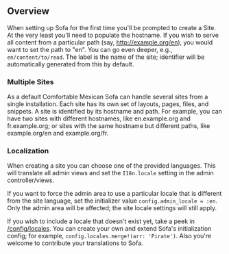 ## Overview

When setting up Sofa for the first time you'll be prompted to create a Site.
At the very least you'll need to populate the hostname. If you wish to serve
all content from a particular path (say, http://example.org/en), you would want
to set the path to "en". You can go even deeper, e.g., `en/content/to/read`.
The label is the name of the site; identifier will be automatically
generated from this by default.

### Multiple Sites

As a default Comfortable Mexican Sofa can handle several sites from a single
installation. Each site has its own set of layouts, pages, files, and snippets.
A site is identified by its hostname and path. For example, you can have two
sites with different hostnames, like en.example.org and fr.example.org; or
sites with the same hostname but different paths, like example.org/en and
example.org/fr.

### Localization

When creating a site you can choose one of the provided languages. This will
translate all admin views and set the `I18n.locale` setting in the admin
controller/views.

If you want to force the admin area to use a particular locale that is different from the site language, set the initializer value `config.admin_locale = :en`. Only the admin area will be affected; the site locale settings will still apply.

If you wish to include a locale that doesn't exist yet, take a peek in
[/config/locales](https://github.com/comfy/comfortable-mexican-sofa/tree/master/config/locales). You can create your own and extend Sofa's initialization config;
for example, `config.locales.merge!(arr: 'Pirate')`. Also you're welcome to
contribute your translations to Sofa.
